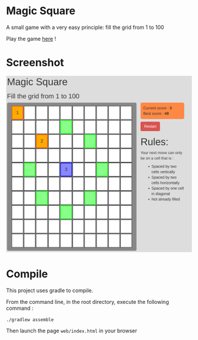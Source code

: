# Magic Square

A small game with a very easy principle: fill the grid from 1 to 100

Play the game [here](https://bmonjoie.github.io/magicsquare/) !

# Screenshot

![alt text](https://raw.githubusercontent.com/bmonjoie/magicsquare/master/art/screenshot.png)

# Compile
This project uses gradle to compile.

From the command line, in the root directory, execute the following command :
```
./gradlew assemble
```
Then launch the page `web/index.html` in your browser
